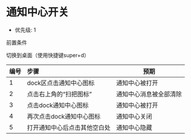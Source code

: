 # 通知中心开关
* 优先级: 1

前置条件

切换到桌面（使用快捷键super+d）

| 编号 | 步骤                           | 预期                 |
| ---- | :------------------------------| -------------------- |
| 1    | dock区点击通知中心图标         | 通知中心被打开 |
| 2    | 点击右上角的“扫把图标”         | 通知中心消息被全部清除 |
| 3    | 点击dock通知中心图标           | 通知中心被打开       |
| 4    | 再次点击dock通知中心图标       | 通知中心关闭|
| 5    | 打开通知中心后点击其他空白处   | 通知中心隐藏 |

